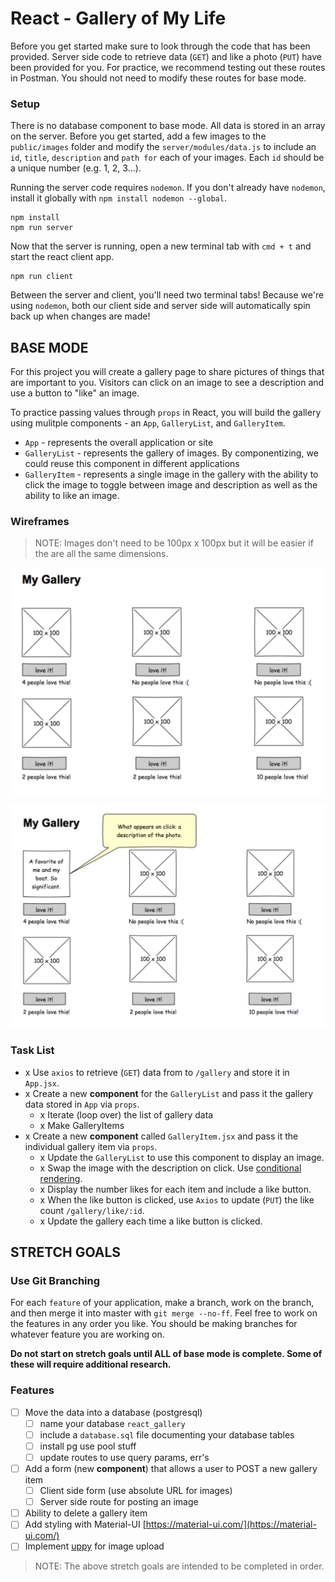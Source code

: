 # React - Gallery of My Life

Before you get started make sure to look through the code that has been provided. Server side code to retrieve data (`GET`) and like a photo (`PUT`) have been provided for you. For practice, we recommend testing out these routes in Postman. You should not need to modify these routes for base mode.

### Setup

There is no database component to base mode. All data is stored in an array on the server. Before you get started, add a few images to the `public/images` folder and modify the `server/modules/data.js` to include an `id`, `title`, `description` and `path for` each of your images. Each `id` should be a unique number (e.g. 1, 2, 3...).

Running the server code requires `nodemon`. If you don't already have `nodemon`, install it globally with `npm install nodemon --global`.

```
npm install
npm run server
```

Now that the server is running, open a new terminal tab with `cmd + t` and start the react client app.

```
npm run client
```

Between the server and client, you'll need two terminal tabs! Because we're using `nodemon`, both our client side and server side will automatically spin back up when changes are made!

## BASE MODE

For this project you will create a gallery page to share pictures of things that are important to you. Visitors can click on an image to see a description and use a button to "like" an image. 

To practice passing values through `props` in React, you will build the gallery using mulitple components - an `App`, `GalleryList`, and `GalleryItem`.

- `App` - represents the overall application or site 
- `GalleryList` - represents the gallery of images. By componentizing, we could reuse this component in different applications
- `GalleryItem` - represents a single image in the gallery with the ability to click the image to toggle between image and description as well as the ability to like an image.

### Wireframes

> NOTE: Images don't need to be 100px x 100px but it will be easier if the are all the same dimensions.

![mockup one](wireframes/first-mockup.png)

![mockup two](wireframes/second-mockup.png)

### Task List
- x Use `axios` to retrieve (`GET`) data from to `/gallery` and store it in `App.jsx`.
- x Create a new **component** for the `GalleryList` and pass it the gallery data stored in `App` via `props`.
    - x Iterate (loop over) the list of gallery data
    - x Make GalleryItems
- x Create a new **component** called `GalleryItem.jsx` and pass it the individual gallery item via `props`. 
    - x Update the `GalleryList` to use this component to display an image.
    - x Swap the image with the description on click. Use [conditional rendering](https://reactjs.org/docs/conditional-rendering.html).
    - x Display the number likes for each item and include a like button.
    - x When the like button is clicked, use `Axios` to update (`PUT`) the like count `/gallery/like/:id`.
    - x Update the gallery each time a like button is clicked.



## STRETCH GOALS

### Use Git Branching

For each `feature` of your application, make a branch, work on the branch, and then merge it into master with `git merge --no-ff`. Feel free to work on the features in any order you like. You should be making branches for whatever feature you are working on.

**Do not start on stretch goals until ALL of base mode is complete. Some of these will require additional research.**

### Features

- [ ] Move the data into a database (postgresql)
    - [ ] name your database `react_gallery`
    - [ ] include a `database.sql` file documenting your database tables
    - [ ] install pg use pool stuff
    - [ ] update routes to use query params, err's
- [ ] Add a form (new **component**) that allows a user to POST a new gallery item
  - [ ] Client side form (use absolute URL for images)
  - [ ] Server side route for posting an image
- [ ] Ability to delete a gallery item
- [ ] Add styling with Material-UI [https://material-ui.com/](https://material-ui.com/)
- [ ] Implement [uppy](https://uppy.io/) for image upload 

> NOTE: The above stretch goals are intended to be completed in order.
